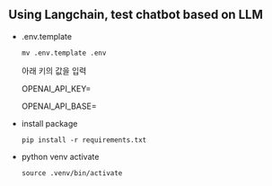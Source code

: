 ## Using Langchain, test chatbot based on LLM

* .env.template

  `mv .env.template .env`

  아래 키의 값을 입력

  OPENAI_API_KEY=
  
  OPENAI_API_BASE=
  
* install package

  `pip install -r requirements.txt`
  
* python venv activate

  `source .venv/bin/activate`
  
